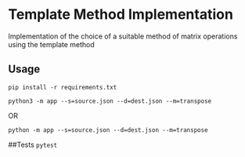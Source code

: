 # Template Method Implementation

Implementation of the choice of a suitable method of matrix operations using the template method

## Usage
`pip install -r requirements.txt`

``
 python3 -m app --s=source.json --d=dest.json --m=transpose
``

OR

``
python -m app --s=source.json --d=dest.json --m=transpose
``

##Tests
`pytest`

